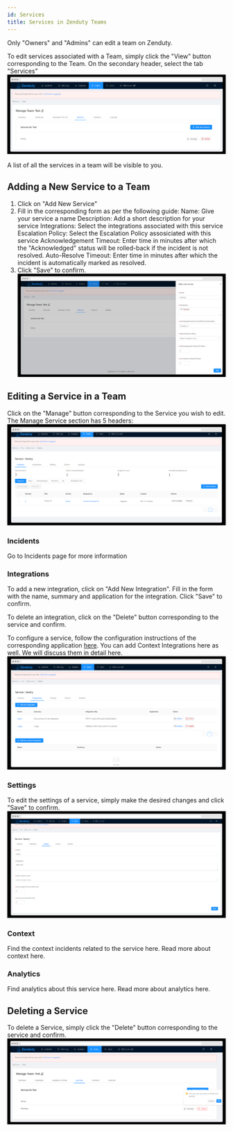 ```yaml
---
id: Services
title: Services in Zenduty Teams 
---
```

Only "Owners" and "Admins" can edit a team on Zenduty.

To edit services associated with a Team, simply click the "View" button corresponding to the Team. On the secondary header, select the tab "Services" 
![](/img/services_1.png)

A list of all the services in a team will be visible to you. 

## Adding a New Service to a Team

1. Click on "Add New Service"
2. Fill in the corresponding form as per the following guide:
	Name: Give your service a name
	Description: Add a short description for your service
	Integrations: Select the integrations associated with this service
	Escalation Policy: Select the Escalation Policy assosiciated with this service
	Acknowledgement Timeout: Enter time in minutes after which the "Acknowledged" status will be rolled-back if the incident is not resolved.
	Auto-Resolve Timeout: Enter time in minutes after which the incident is automatically marked as resolved. 
3. Click "Save" to confirm. 
![](/img/services_2.png) 

## Editing a Service in a Team

Click on the "Manage" button corresponding to the Service you wish to edit. The Manage Service section has 5 headers:
![](/img/services_3.png) 

### Incidents

Go to Incidents page for more information

### Integrations

To add a new integration, click on "Add New Integration". 
Fill in the form with the name, summary and application for the integration. Click "Save" to confirm. 

To delete an integration, click on the "Delete" button corresponding to the service and confirm. 

To configure a service, follow the configuration instructions of the corresponding application [here](Integrations.md). 
You can add Context Integrations here as well. We will discuss them in detail here.
![](/img/services_4.png) 

### Settings

To edit the settings of a service, simply make the desired changes and click "Save" to confirm.
![](/img/services_5.png) 

### Context

Find the context incidents related to the service here. Read more about context here.

### Analytics

Find analytics about this service here. Read more about analytics here.

## Deleting a Service

To delete a Service, simply click the "Delete" button corresponding to the service and confirm. 
![](/img/services_6.png) 